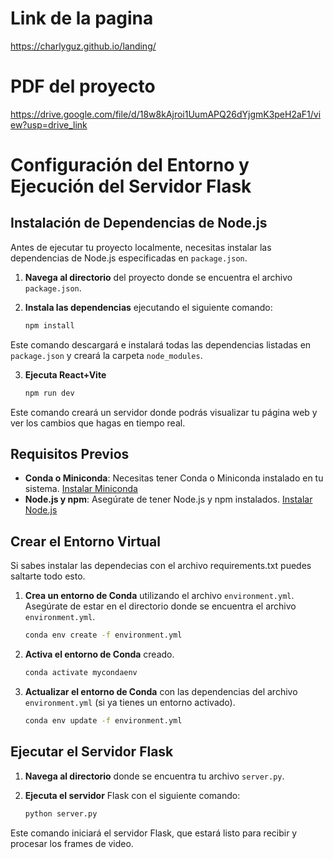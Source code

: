# Link de la pagina
https://charlyguz.github.io/landing/

# PDF del proyecto

https://drive.google.com/file/d/18w8kAjroi1UumAPQ26dYjgmK3peH2aF1/view?usp=drive_link

# Configuración del Entorno y Ejecución del Servidor Flask

## Instalación de Dependencias de Node.js

Antes de ejecutar tu proyecto localmente, necesitas instalar las dependencias de Node.js especificadas en `package.json`.

1. **Navega al directorio** del proyecto donde se encuentra el archivo `package.json`.
2. **Instala las dependencias** ejecutando el siguiente comando:

   ```sh
   npm install
   ```

Este comando descargará e instalará todas las dependencias listadas en `package.json` y creará la carpeta `node_modules`.

3. **Ejecuta React+Vite**

   ```sh
   npm run dev
   ```

Este comando creará un servidor donde podrás visualizar tu página web y ver los cambios que hagas en tiempo real.

## Requisitos Previos

- **Conda o Miniconda**: Necesitas tener Conda o Miniconda instalado en tu sistema. [Instalar Miniconda](https://docs.conda.io/en/latest/miniconda.html)
- **Node.js y npm**: Asegúrate de tener Node.js y npm instalados. [Instalar Node.js](https://nodejs.org/)

## Crear el Entorno Virtual

Si sabes instalar las dependecias con el archivo requirements.txt puedes saltarte todo esto.

1. **Crea un entorno de Conda** utilizando el archivo `environment.yml`. Asegúrate de estar en el directorio donde se encuentra el archivo `environment.yml`.

   ```sh
   conda env create -f environment.yml
   ```
2. **Activa el entorno de Conda** creado.

   ```sh
   conda activate mycondaenv
   ```
3. **Actualizar el entorno de Conda** con las dependencias del archivo `environment.yml` (si ya tienes un entorno activado).

   ```sh
   conda env update -f environment.yml
   ```

## Ejecutar el Servidor Flask

1. **Navega al directorio** donde se encuentra tu archivo `server.py`.
2. **Ejecuta el servidor** Flask con el siguiente comando:

   ```sh
   python server.py
   ```

Este comando iniciará el servidor Flask, que estará listo para recibir y procesar los frames de video.
